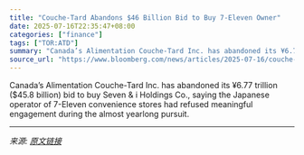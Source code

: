 ```yaml
---
title: "Couche-Tard Abandons $46 Billion Bid to Buy 7-Eleven Owner"
date: 2025-07-16T22:35:47+08:00
categories: ["finance"]
tags: ["TOR:ATD"]
summary: "Canada’s Alimentation Couche-Tard Inc. has abandoned its ¥6.77 trillion ($45.8 billion) bid to buy Seven &amp; i Holdings Co., saying the Japanese operator of 7-Eleven convenience stores had refused m"
source_url: "https://www.bloomberg.com/news/articles/2025-07-16/couche-tard-abandons-46-billion-bid-to-buy-japan-s-seven-i"
---
```


Canada’s Alimentation Couche-Tard Inc. has abandoned its ¥6.77 trillion ($45.8 billion) bid to buy Seven &amp; i Holdings Co., saying the Japanese operator of 7-Eleven convenience stores had refused meaningful engagement during the almost yearlong pursuit.

---

*来源: [原文链接](https://www.bloomberg.com/news/articles/2025-07-16/couche-tard-abandons-46-billion-bid-to-buy-japan-s-seven-i)*

